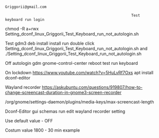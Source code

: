                                                                  Griggorii@gmail.com

                                                              Test keyboard run login
                                                              
chmod -R a+rwx Setting_dconf_linux_Griggorii_Test_Keyboard_run_not_autologin.sh
   

Test gdm3 deb install install run double click Setting_dconf_linux_Griggorii_Test_Keyboard_run_not_autologin.sh and ./Setting_dconf_linux_Griggorii_Test_Keyboard_run_not_autologin.sh

Off autologin gdm gnome-control-center reboot test run keyboard

On lockdown https://www.youtube.com/watch?v=5HuLvRf7Oxs apt install dconf-editor

Wayland recorder https://askubuntu.com/questions/919807/how-to-change-screencast-duration-in-gnome3-screen-recorder

/org/gnome/settings-daemon/plugins/media-keys/max-screencast-length

Dconf-Editor gui schemas run edit wayland recorder setting

Use default value - OFF  

Costum value 1800  - 30 min example
